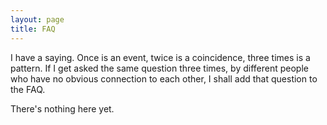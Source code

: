 ```yaml
---
layout: page
title: FAQ
---
```


<p class="message data">I have a saying. Once is an event, twice is a coincidence, three times is a pattern. If I get asked the same question three times, by different people who have no obvious connection to each other, I shall add that question to the FAQ.</p>

There's nothing here yet.